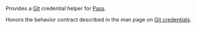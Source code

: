Provides a [Git](https://git-scm.com/) credential helper for [Pass](https://www.passwordstore.org/).

Honors the behavior contract described in the man page on [Git credentials](https://git-scm.com/docs/gitcredentials).
